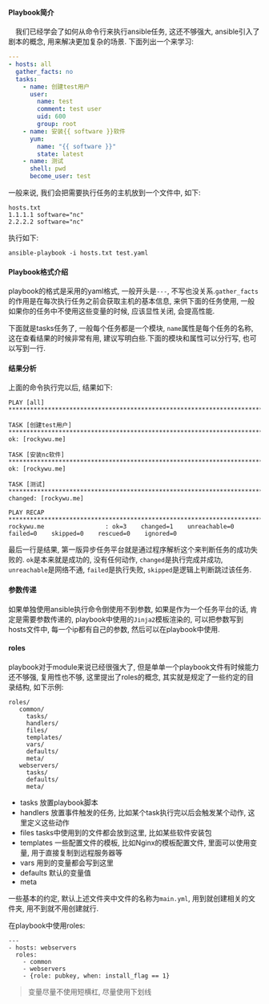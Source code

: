 #### Playbook简介

&emsp;我们已经学会了如何从命令行来执行ansible任务, 这还不够强大, ansible引入了剧本的概念, 用来解决更加复杂的场景. 下面列出一个来学习:

```yaml
---
- hosts: all
  gather_facts: no
  tasks:
    - name: 创建test用户
      user:
        name: test
        comment: test user
        uid: 600
        group: root
    - name: 安装{{ software }}软件
      yum:
        name: "{{ software }}"
        state: latest
    - name: 测试
      shell: pwd
      become_user: test
```

一般来说, 我们会把需要执行任务的主机放到一个文件中, 如下:

```
hosts.txt
1.1.1.1 software="nc"
2.2.2.2 software="nc"
```

执行如下:

```
ansible-playbook -i hosts.txt test.yaml
```

#### Playbook格式介绍

playbook的格式是采用的yaml格式, 一般开头是`---`,  不写也没关系.`gather_facts`的作用是在每次执行任务之前会获取主机的基本信息, 来供下面的任务使用,  一般如果你的任务中不使用这些变量的时候, 应该显性关闭, 会提高性能.

下面就是tasks任务了, 一般每个任务都是一个模块, `name`属性是每个任务的名称, 这在查看结果的时候非常有用, 建议写明白些.下面的模块和属性可以分行写, 也可以写到一行.

#### 结果分析

上面的命令执行完以后, 结果如下:

```
PLAY [all] **************************************************************************************************************************************************************************

TASK [创建test用户] *********************************************************************************************************************************************************************
ok: [rockywu.me]

TASK [安装nc软件] ***********************************************************************************************************************************************************************
ok: [rockywu.me]

TASK [测试] ***************************************************************************************************************************************************************************
changed: [rockywu.me]

PLAY RECAP **************************************************************************************************************************************************************************
rockywu.me                 : ok=3    changed=1    unreachable=0    failed=0    skipped=0    rescued=0    ignored=0
```

最后一行是结果, 第一版异步任务平台就是通过程序解析这个来判断任务的成功失败的. `ok`是本来就是成功的, 没有任何动作, `changed`是执行完成并成功, `unreachable`是网络不通, `failed`是执行失败, `skipped`是逻辑上判断跳过该任务.

#### 参数传递

如果单独使用ansible执行命令倒使用不到参数, 如果是作为一个任务平台的话, 肯定是需要参数传递的, playbook中使用的`Jinja2`模板渲染的, 可以把参数写到hosts文件中, 每一个ip都有自己的参数, 然后可以在playbook中使用.

#### roles

playbook对于module来说已经很强大了, 但是单单一个playbook文件有时候能力还不够强, 复用性也不够, 这里提出了roles的概念, 其实就是规定了一些约定的目录结构, 如下示例:

```
roles/
   common/
     tasks/
     handlers/
     files/
     templates/
     vars/
     defaults/
     meta/
   webservers/
     tasks/
     defaults/
     meta/
```

* tasks 放置playbook脚本
* handlers 放置事件触发的任务, 比如某个task执行完以后会触发某个动作, 这里定义这些动作
* files tasks中使用到的文件都会放到这里, 比如某些软件安装包
* templates 一些配置文件的模板, 比如Nginx的模板配置文件, 里面可以使用变量, 用于直接复制到远程服务器等
* vars 用到的变量都会写到这里
* defaults 默认的变量值
* meta 

一些基本的约定, 默认上述文件夹中文件的名称为`main.yml`, 用到就创建相关的文件夹, 用不到就不用创建就行.

在playbook中使用roles:

```
---
- hosts: webservers
  roles:
    - common
    - webservers
    - {role: pubkey, when: install_flag == 1}
```

> 变量尽量不使用短横杠, 尽量使用下划线



